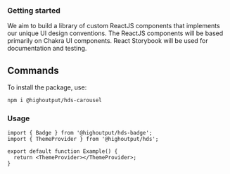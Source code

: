 ### Getting started

We aim to build a library of custom ReactJS components that implements our unique UI design conventions. The ReactJS components will be based primarily on Chakra UI components. React Storybook will be used for documentation and testing.

## Commands

To install the package, use:

```bash
npm i @highoutput/hds-carousel
```

### Usage

```tsx
import { Badge } from '@highoutput/hds-badge';
import { ThemeProvider } from '@highoutput/hds';

export default function Example() {
  return <ThemeProvider></ThemeProvider>;
}
```
